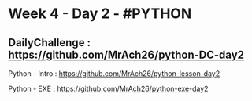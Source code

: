 # Week 4 - Day 2 - #PYTHON

DailyChallenge : https://github.com/MrAch26/python-DC-day2
-

Python - Intro : https://github.com/MrAch26/python-lesson-day2 <br>

Python - EXE : https://github.com/MrAch26/python-exe-day2 <br> 


 
